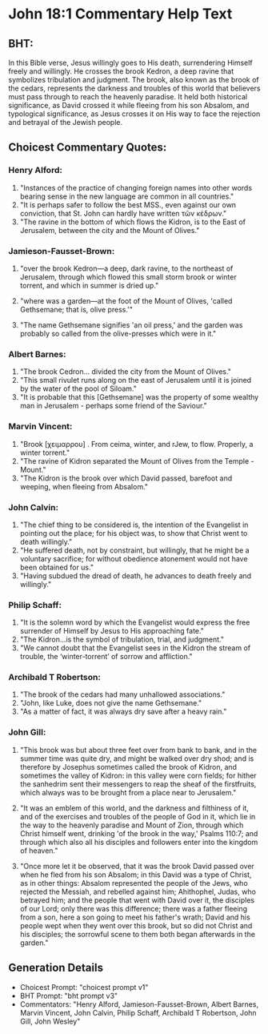 # John 18:1 Commentary Help Text

## BHT:
In this Bible verse, Jesus willingly goes to His death, surrendering Himself freely and willingly. He crosses the brook Kedron, a deep ravine that symbolizes tribulation and judgment. The brook, also known as the brook of the cedars, represents the darkness and troubles of this world that believers must pass through to reach the heavenly paradise. It held both historical significance, as David crossed it while fleeing from his son Absalom, and typological significance, as Jesus crosses it on His way to face the rejection and betrayal of the Jewish people.

## Choicest Commentary Quotes:
### Henry Alford:
1. "Instances of the practice of changing foreign names into other words bearing sense in the new language are common in all countries." 
2. "It is perhaps safer to follow the best MSS., even against our own conviction, that St. John can hardly have written τῶν κέδρων." 
3. "The ravine in the bottom of which flows the Kidron, is to the East of Jerusalem, between the city and the Mount of Olives."

### Jamieson-Fausset-Brown:
1. "over the brook Kedron—a deep, dark ravine, to the northeast of Jerusalem, through which flowed this small storm brook or winter torrent, and which in summer is dried up." 

2. "where was a garden—at the foot of the Mount of Olives, 'called Gethsemane; that is, olive press.'" 

3. "The name Gethsemane signifies 'an oil press,' and the garden was probably so called from the olive-presses which were in it."

### Albert Barnes:
1. "The brook Cedron... divided the city from the Mount of Olives." 
2. "This small rivulet runs along on the east of Jerusalem until it is joined by the water of the pool of Siloam."
3. "It is probable that this [Gethsemane] was the property of some wealthy man in Jerusalem - perhaps some friend of the Saviour."

### Marvin Vincent:
1. "Brook [χειμαρρου] . From ceima, winter, and rJew, to flow. Properly, a winter torrent." 
2. "The ravine of Kidron separated the Mount of Olives from the Temple - Mount."
3. "The Kidron is the brook over which David passed, barefoot and weeping, when fleeing from Absalom."

### John Calvin:
1. "The chief thing to be considered is, the intention of the Evangelist in pointing out the place; for his object was, to show that Christ went to death willingly."
2. "He suffered death, not by constraint, but willingly, that he might be a voluntary sacrifice; for without obedience atonement would not have been obtained for us."
3. "Having subdued the dread of death, he advances to death freely and willingly."

### Philip Schaff:
1. "It is the solemn word by which the Evangelist would express the free surrender of Himself by Jesus to His approaching fate."
2. "The Kidron...is the symbol of tribulation, trial, and judgment."
3. "We cannot doubt that the Evangelist sees in the Kidron the stream of trouble, the ‘winter-torrent’ of sorrow and affliction."

### Archibald T Robertson:
1. "The brook of the cedars had many unhallowed associations." 
2. "John, like Luke, does not give the name Gethsemane." 
3. "As a matter of fact, it was always dry save after a heavy rain."

### John Gill:
1. "This brook was but about three feet over from bank to bank, and in the summer time was quite dry, and might be walked over dry shod; and is therefore by Josephus sometimes called the brook of Kidron, and sometimes the valley of Kidron: in this valley were corn fields; for hither the sanhedrim sent their messengers to reap the sheaf of the firstfruits, which always was to be brought from a place near to Jerusalem." 

2. "It was an emblem of this world, and the darkness and filthiness of it, and of the exercises and troubles of the people of God in it, which lie in the way to the heavenly paradise and Mount of Zion, through which Christ himself went, drinking 'of the brook in the way,' Psalms 110:7; and through which also all his disciples and followers enter into the kingdom of heaven."

3. "Once more let it be observed, that it was the brook David passed over when he fled from his son Absalom; in this David was a type of Christ, as in other things: Absalom represented the people of the Jews, who rejected the Messiah, and rebelled against him; Ahithophel, Judas, who betrayed him; and the people that went with David over it, the disciples of our Lord; only there was this difference; there was a father fleeing from a son, here a son going to meet his father's wrath; David and his people wept when they went over this brook, but so did not Christ and his disciples; the sorrowful scene to them both began afterwards in the garden."


## Generation Details
- Choicest Prompt: "choicest prompt v1"
- BHT Prompt: "bht prompt v3"
- Commentators: "Henry Alford, Jamieson-Fausset-Brown, Albert Barnes, Marvin Vincent, John Calvin, Philip Schaff, Archibald T Robertson, John Gill, John Wesley"
